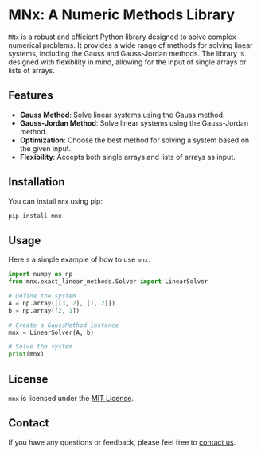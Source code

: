 # MNx: A Numeric Methods Library

`MNx` is a robust and efficient Python library designed to solve complex numerical problems. It provides a wide range of methods for solving linear systems, including the Gauss and Gauss-Jordan methods. The library is designed with flexibility in mind, allowing for the input of single arrays or lists of arrays.

## Features

- **Gauss Method**: Solve linear systems using the Gauss method.
- **Gauss-Jordan Method**: Solve linear systems using the Gauss-Jordan method.
- **Optimization**: Choose the best method for solving a system based on the given input.
- **Flexibility**: Accepts both single arrays and lists of arrays as input.

## Installation

You can install `mnx` using pip:

```bash
pip install mnx
```

## Usage

Here's a simple example of how to use `mnx`:

```python
import numpy as np
from mnx.exact_linear_methods.Solver import LinearSolver

# Define the system
A = np.array([[3, 2], [1, 2]])
b = np.array([2, 1])

# Create a GaussMethod instance
mnx = LinearSolver(A, b)

# Solve the system
print(mnx)
```

## License

`mnx` is licensed under the [MIT License](LICENSE).

## Contact

If you have any questions or feedback, please feel free to [contact us](mailto:juancamilogallego70@icloud.com).